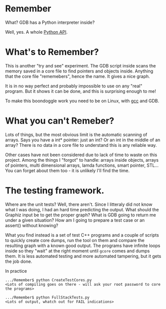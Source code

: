 # Remember
What? GDB has a Python interpreter inside?

Well, yes. A whole [Python API](https://sourceware.org/gdb/onlinedocs/gdb/Python-API.html#Python-API).

# What's to Remember?
This is another "try and see" experiment. The GDB script inside scans the memory saved in a core file to find pointers and objects inside. Anything that the core file "rememebers", hence the name. It gives a nice graph.

It is in no way perfect and probably impossible to use on any "real" program. But it shows it can be done, and this is surprising enough to me!

To make this boondoggle work you need to be on Linux, with [gcc](https://gcc.gnu.org/) and GDB.

# What you can't Remeber?
Lots of things, but the most obvious limit is the automatic scanning of arrays. Says you have a int* pointer: just an int? Or an int in the middle of an array? There is no data in a core file to understand this is any reliable way.

Other cases have not been considered due to lack of time to waste on this project. Among the things I "forgot" to handle: arrays inside objects, arrays of pointers, multi dimensional arrays, lamda functions, smart pointer, STL... You can forget about them too - it is unlikely I'll find the time.

# The testing framework.
Where are the unit tests? Well, there aren't. Since I litteraly did not know what I was doing, I had an hard time predicting the output. What should the Graphiz input be to get the proper graph? What is GDB going to return me under a given situation? How am I going to prepare a test case or an assert() without knowing?

What you find instead is a set of test C++ programs and a couple of scripts to quickly create core dumps, run the tool on them and compare the resulting graph with a known good output. The programs have infinite loops inside so they "wait" at the right moment until `gcore` comes and dumps them. It is less automated testing and more automated tampering, but it gets the job done.

In practice
```
.../Remember$ python CreateTestCores.py
<Lots of compiling goes on there - will ask your root password to core the programs>

.../Remember$ python FullStackTests.py
<Lots of output, whatch out for FAIL indications>
```
